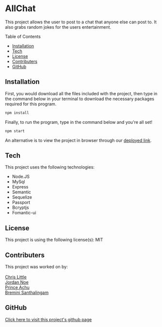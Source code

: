 # AllChat

This project allows the user to post to a chat that anyone else can post to. It also grabs random jokes for the users entertainment.
        
Table of Contents
* [Installation](#Installation)
* [Tech](#Tech)
* [License](#License)
* [Contributers](#Contributers)
* [GitHub](#Github)
        
## Installation
First, you would download all the files included with the project, then type in the command below in your terminal to download the necessary packages required for this program.

```sh
npm install
```

 Finally, to run the program, type in the command below and you're all set!

 ```sh
 npm start
 ```
 
 An alternative is to view the project in browser through our [deployed link](https://project2ru.herokuapp.com/login).
## Tech
This project uses the following technologies:
* Node.JS
* MySql
* Express
* Semantic
* Sequelize
* Passport
* Bcryptjs
* Fomantic-ui

## License
This project is using the following license(s): MIT

## Contributers
This project was worked on by: <br /> <br />
[Chris Little](https://github.com/Undeadmatrix/) <br />
[Jordan Noe](https://github.com/Spicymelange/) <br />
[Prince Achu](https://github.com/princeachu/) <br />
[Bremini Santhalingam](https://github.com/minirutgersbc0321/) <br />
        
## GitHub
[Click here to visit this project's github page](https://github.com/Undeadmatrix/Project2)
